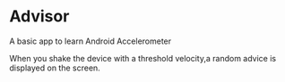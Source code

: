 # Advisor
A basic app to learn Android Accelerometer 


When you shake the device with a threshold velocity,a random advice is displayed on the screen.
